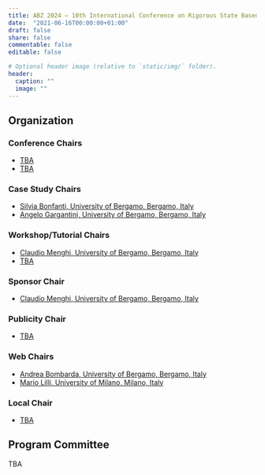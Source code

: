 ```yaml
---
title: ABZ 2024 – 10th International Conference on Rigorous State Based Methods
date:  "2021-06-16T00:00:00+01:00"
draft: false
share: false
commentable: false
editable: false

# Optional header image (relative to `static/img/` folder).
header:
  caption: ""
  image: ""
---
```


## Organization 

### Conference Chairs

* [TBA]()
* [TBA]()

### Case Study Chairs

* [Silvia Bonfanti, University of Bergamo, Bergamo, Italy](https://cs.unibg.it/bonfanti/)
* [Angelo Gargantini, University of Bergamo, Bergamo, Italy](https://cs.unibg.it/garganti/)

### Workshop/Tutorial Chairs

* [Claudio Menghi, University of Bergamo, Bergamo, Italy](https://claudiomenghi.github.io/)
* [TBA]()

### Sponsor Chair

* [Claudio Menghi, University of Bergamo, Bergamo, Italy](https://claudiomenghi.github.io/)

### Publicity Chair

* [TBA]()

### Web Chairs

* [Andrea Bombarda, University of Bergamo, Bergamo, Italy](https://cs.unibg.it/bombarda/)
* [Mario Lilli, University of Milano, Milano, Italy](https://scholar.google.com/citations?user=twr3edgAAAAJ&hl=en)

### Local Chair

* [TBA]()

## Program Committee

TBA
